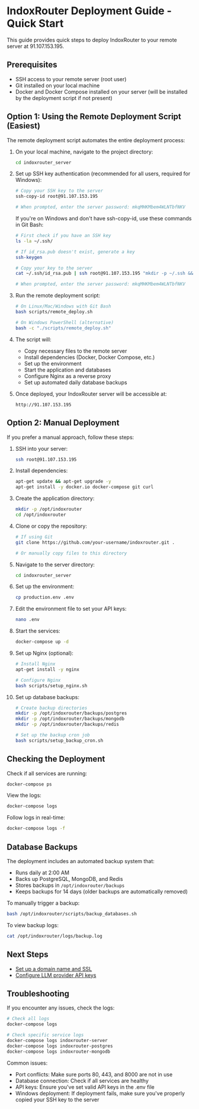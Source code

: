# IndoxRouter Deployment Guide - Quick Start

This guide provides quick steps to deploy IndoxRouter to your remote server at 91.107.153.195.

## Prerequisites

- SSH access to your remote server (root user)
- Git installed on your local machine
- Docker and Docker Compose installed on your server (will be installed by the deployment script if not present)

## Option 1: Using the Remote Deployment Script (Easiest)

The remote deployment script automates the entire deployment process:

1. On your local machine, navigate to the project directory:

   ```bash
   cd indoxrouter_server
   ```

2. Set up SSH key authentication (recommended for all users, required for Windows):

   ```bash
   # Copy your SSH key to the server
   ssh-copy-id root@91.107.153.195

   # When prompted, enter the server password: mkqMHKMbem4WLNTbfNKV
   ```

   If you're on Windows and don't have ssh-copy-id, use these commands in Git Bash:

   ```bash
   # First check if you have an SSH key
   ls -la ~/.ssh/

   # If id_rsa.pub doesn't exist, generate a key
   ssh-keygen

   # Copy your key to the server
   cat ~/.ssh/id_rsa.pub | ssh root@91.107.153.195 "mkdir -p ~/.ssh && cat >> ~/.ssh/authorized_keys"

   # When prompted, enter the server password: mkqMHKMbem4WLNTbfNKV
   ```

3. Run the remote deployment script:

   ```bash
   # On Linux/Mac/Windows with Git Bash
   bash scripts/remote_deploy.sh

   # On Windows PowerShell (alternative)
   bash -c "./scripts/remote_deploy.sh"
   ```

4. The script will:

   - Copy necessary files to the remote server
   - Install dependencies (Docker, Docker Compose, etc.)
   - Set up the environment
   - Start the application and databases
   - Configure Nginx as a reverse proxy
   - Set up automated daily database backups

5. Once deployed, your IndoxRouter server will be accessible at:
   ```
   http://91.107.153.195
   ```

## Option 2: Manual Deployment

If you prefer a manual approach, follow these steps:

1. SSH into your server:

   ```bash
   ssh root@91.107.153.195
   ```

2. Install dependencies:

   ```bash
   apt-get update && apt-get upgrade -y
   apt-get install -y docker.io docker-compose git curl
   ```

3. Create the application directory:

   ```bash
   mkdir -p /opt/indoxrouter
   cd /opt/indoxrouter
   ```

4. Clone or copy the repository:

   ```bash
   # If using Git
   git clone https://github.com/your-username/indoxrouter.git .

   # Or manually copy files to this directory
   ```

5. Navigate to the server directory:

   ```bash
   cd indoxrouter_server
   ```

6. Set up the environment:

   ```bash
   cp production.env .env
   ```

7. Edit the environment file to set your API keys:

   ```bash
   nano .env
   ```

8. Start the services:

   ```bash
   docker-compose up -d
   ```

9. Set up Nginx (optional):

   ```bash
   # Install Nginx
   apt-get install -y nginx

   # Configure Nginx
   bash scripts/setup_nginx.sh
   ```

10. Set up database backups:

    ```bash
    # Create backup directories
    mkdir -p /opt/indoxrouter/backups/postgres
    mkdir -p /opt/indoxrouter/backups/mongodb
    mkdir -p /opt/indoxrouter/backups/redis

    # Set up the backup cron job
    bash scripts/setup_backup_cron.sh
    ```

## Checking the Deployment

Check if all services are running:

```bash
docker-compose ps
```

View the logs:

```bash
docker-compose logs
```

Follow logs in real-time:

```bash
docker-compose logs -f
```

## Database Backups

The deployment includes an automated backup system that:

- Runs daily at 2:00 AM
- Backs up PostgreSQL, MongoDB, and Redis
- Stores backups in `/opt/indoxrouter/backups`
- Keeps backups for 14 days (older backups are automatically removed)

To manually trigger a backup:

```bash
bash /opt/indoxrouter/scripts/backup_databases.sh
```

To view backup logs:

```bash
cat /opt/indoxrouter/logs/backup.log
```

## Next Steps

- [Set up a domain name and SSL](indoxrouter_server/DEPLOYMENT.md)
- [Configure LLM provider API keys](indoxrouter_server/production.env)

## Troubleshooting

If you encounter any issues, check the logs:

```bash
# Check all logs
docker-compose logs

# Check specific service logs
docker-compose logs indoxrouter-server
docker-compose logs indoxrouter-postgres
docker-compose logs indoxrouter-mongodb
```

Common issues:

- Port conflicts: Make sure ports 80, 443, and 8000 are not in use
- Database connection: Check if all services are healthy
- API keys: Ensure you've set valid API keys in the .env file
- Windows deployment: If deployment fails, make sure you've properly copied your SSH key to the server
